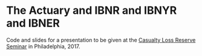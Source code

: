 # The Actuary and IBNR and IBNYR and IBNER

Code and slides for a presentation to be given at the [Casualty Loss Reserve Seminar](http://www.casact.org/clrs/) in Philadelphia, 2017.